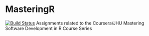 # MasteringR

[![Build Status](https://travis-ci.org/Satyajit1512/MasteringR.svg?branch=master)](https://travis-ci.org/Satyajit1512/MasteringR)
Assignments related to the Coursera/JHU Mastering Software Development in R Course Series
